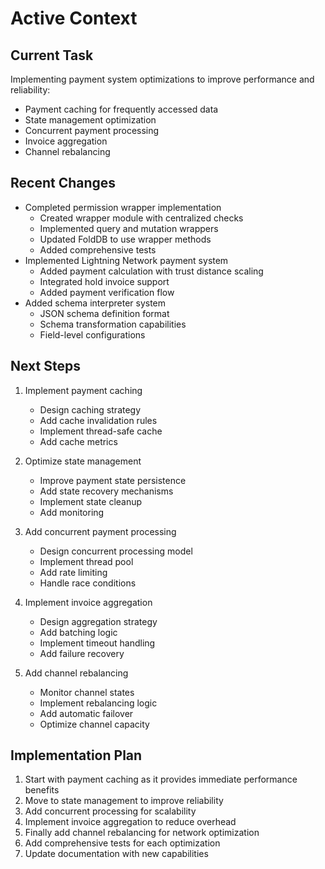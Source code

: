 # Active Context

## Current Task
Implementing payment system optimizations to improve performance and reliability:
- Payment caching for frequently accessed data
- State management optimization
- Concurrent payment processing
- Invoice aggregation
- Channel rebalancing

## Recent Changes
- Completed permission wrapper implementation
  - Created wrapper module with centralized checks
  - Implemented query and mutation wrappers
  - Updated FoldDB to use wrapper methods
  - Added comprehensive tests
- Implemented Lightning Network payment system
  - Added payment calculation with trust distance scaling
  - Integrated hold invoice support
  - Added payment verification flow
- Added schema interpreter system
  - JSON schema definition format
  - Schema transformation capabilities
  - Field-level configurations

## Next Steps
1. Implement payment caching
   - Design caching strategy
   - Add cache invalidation rules
   - Implement thread-safe cache
   - Add cache metrics

2. Optimize state management
   - Improve payment state persistence
   - Add state recovery mechanisms
   - Implement state cleanup
   - Add monitoring

3. Add concurrent payment processing
   - Design concurrent processing model
   - Implement thread pool
   - Add rate limiting
   - Handle race conditions

4. Implement invoice aggregation
   - Design aggregation strategy
   - Add batching logic
   - Implement timeout handling
   - Add failure recovery

5. Add channel rebalancing
   - Monitor channel states
   - Implement rebalancing logic
   - Add automatic failover
   - Optimize channel capacity

## Implementation Plan
1. Start with payment caching as it provides immediate performance benefits
2. Move to state management to improve reliability
3. Add concurrent processing for scalability
4. Implement invoice aggregation to reduce overhead
5. Finally add channel rebalancing for network optimization
6. Add comprehensive tests for each optimization
7. Update documentation with new capabilities
